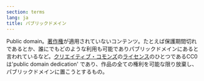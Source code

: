 ```yaml
---
section: terms
lang: ja
title: パブリックドメイン
---
```


Public domain。[著作権](../copyright/)が適用されていないコンテンツ。たとえば保護期間切れであるとか、誰にでもどのような利用も可能でありパブリックドメインにあると言われているなど。[クリエイティブ・コモンズ](../creative-commons/)の[ライセンス](../licence/)のひとつであるCC0は'public domain dedication' であり、作品の全ての権利を可能な限り放棄し、パブリックドメインに置こうとするもの。
